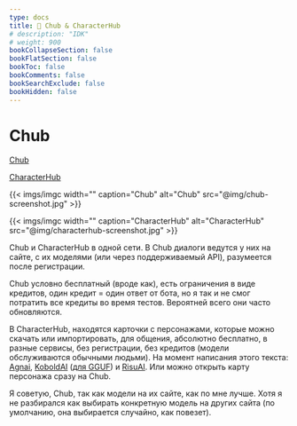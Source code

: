 ```yaml
---
type: docs
title: 🔷 Chub & CharacterHub
# description: "IDK"
# weight: 900
bookCollapseSection: false
bookFlatSection: false
bookToc: false
bookComments: false
bookSearchExclude: false
bookHidden: false
---
```


# Chub

[Chub](https://chub.ai/?nt)

[CharacterHub](https://characterhub.org/?nt)

{{< imgs/imgc width="" caption="Chub" alt="Chub" src="@img/chub-screenshot.jpg" >}}

{{< imgs/imgc width="" caption="CharacterHub" alt="CharacterHub" src="@img/characterhub-screenshot.jpg" >}}

Chub и CharacterHub в одной сети. В Chub диалоги ведутся у них на сайте, с их моделями (или через поддерживаемый API), разумеется после регистрации.

Chub условно бесплатный (вроде как), есть ограничения в виде кредитов, один кредит = один ответ от бота, но я так и не смог потратить все кредиты во время тестов. Вероятней всего они часто обновляются.

В CharacterHub, находятся карточки с персонажами, которые можно скачать или импортировать, для общения, абсолютно бесплатно, в разные сервисы, без регистрации, без кредитов (модели обслуживаются обычными людьми). На момент написания этого текста: [Agnai](https://agnai.chat/?nt), [KoboldAI](https://github.com/KoboldAI/KoboldAI-Client?nt) ([для GGUF](https://github.com/LostRuins/koboldcpp?nt)) и [RisuAI](https://risuai.xyz/?nt). Или можно открыть карту персонажа сразу на Chub.

Я советую, Chub, так как модели на их сайте, как по мне лучше. Хотя я не разбирался как выбирать конкретную модель на других сайта (по умолчанию, она выбирается случайно, как повезет).
